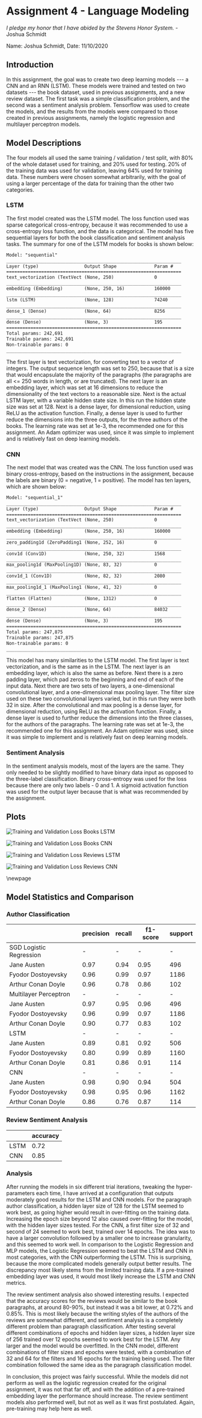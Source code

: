 # Assignment 4 - Language Modeling

*I pledge my honor that I have abided by the Stevens Honor System.* - Joshua Schmidt

Name: Joshua Schmidt, Date: 11/10/2020

## Introduction

In this assignment, the goal was to create two deep learning models --- a CNN and an RNN (LSTM). These models were trained and tested on two datasets --- the book dataset, used in previous assignments, and a new review dataset. The first task was a simple classification problem, and the second was a sentiment analysis problem. Tensorflow was used to create the models, and the results from the models were compared to those created in previous assignments, namely the logistic regression and multilayer perceptron models.

## Model Descriptions

The four models all used the same training / validation / test split, with 80% of the whole dataset used for training, and 20% used for testing. 20% of the training data was used for validation, leaving 64% used for training data. These numbers were chosen somewhat arbitrarily, with the goal of using a larger percentage of the data for training than the other two categories.

### LSTM

The first model created was the LSTM model. The loss function used was sparse categorical cross-entropy, because it was recommended to use a cross-entropy loss function, and the data is categorical. The model has five sequential layers for both the book classification and sentiment analysis tasks. The summary for one of the LSTM models for books is shown below:

```txt
Model: "sequential"
_________________________________________________________________
Layer (type)                 Output Shape              Param #   
=================================================================
text_vectorization (TextVect (None, 250)               0         
_________________________________________________________________
embedding (Embedding)        (None, 250, 16)           160000    
_________________________________________________________________
lstm (LSTM)                  (None, 128)               74240     
_________________________________________________________________
dense_1 (Dense)              (None, 64)                8256      
_________________________________________________________________
dense (Dense)                (None, 3)                 195       
=================================================================
Total params: 242,691
Trainable params: 242,691
Non-trainable params: 0
_________________________________________________________________
```

The first layer is text vectorization, for converting text to a vector of integers. The output sequence length was set to 250, because that is a size that would encapsulate the majority of the paragraphs (the paragraphs are all <= 250 words in length, or are truncated). The next layer is an embedding layer, which was set at 16 dimensions to reduce the dimensionality of the text vectors to a reasonable size. Next is the actual LSTM layer, with a variable hidden state size. In this run the hidden state size was set at 128. Next is a dense layer, for dimensional reduction, using ReLU as the activation function. Finally, a dense layer is used to further reduce the dimensions into the three outputs, for the three authors of the books. The learning rate was set at 1e-3, the recommended one for this assignment. An Adam optimizer was used, since it was simple to implement and is relatively fast on deep learning models.

### CNN

The next model that was created was the CNN. The loss function used was binary cross-entropy, based on the instructions in the assignment, because the labels are binary (0 = negative, 1 = positive). The model has ten layers, which are shown below:

```txt
Model: "sequential_1"
_________________________________________________________________
Layer (type)                 Output Shape              Param #   
=================================================================
text_vectorization (TextVect (None, 250)               0         
_________________________________________________________________
embedding (Embedding)        (None, 250, 16)           160000    
_________________________________________________________________
zero_padding1d (ZeroPadding1 (None, 252, 16)           0         
_________________________________________________________________
conv1d (Conv1D)              (None, 250, 32)           1568      
_________________________________________________________________
max_pooling1d (MaxPooling1D) (None, 83, 32)            0         
_________________________________________________________________
conv1d_1 (Conv1D)            (None, 82, 32)            2080      
_________________________________________________________________
max_pooling1d_1 (MaxPooling1 (None, 41, 32)            0         
_________________________________________________________________
flatten (Flatten)            (None, 1312)              0         
_________________________________________________________________
dense_2 (Dense)              (None, 64)                84032     
_________________________________________________________________
dense (Dense)                (None, 3)                 195       
=================================================================
Total params: 247,875
Trainable params: 247,875
Non-trainable params: 0
_________________________________________________________________
```

This model has many similarities to the LSTM model. The first layer is text vectorization, and is the same as in the LSTM. The next layer is an embedding layer, which is also the same as before. Next there is a zero padding layer, which pad zeros to the beginning and end of each of the input data. Next there are two sets of two layers, a one-dimensional convolutional layer, and a one-dimensional max pooling layer. The filter size used on these two convolutional layers varied, but in this run they were both 32 in size. After the convolutional and max pooling is a dense layer, for dimensional reduction, using ReLU as the activation function. Finally, a dense layer is used to further reduce the dimensions into the three classes, for the authors of the paragraphs. The learning rate was set at 1e-3, the recommended one for this assignment. An Adam optimizer was used, since it was simple to implement and is relatively fast on deep learning models.

### Sentiment Analysis

In the sentiment analysis models, most of the layers are the same. They only needed to be slightly modified to have binary data input as opposed to the three-label classification. Binary cross-entropy was used for the loss because there are only two labels - 0 and 1. A sigmoid activation function was used for the output layer because that is what was recommended by the assignment.

## Plots

![Training and Validation Loss Books LSTM](./output/books_lstm.png)

![Training and Validation Loss Books CNN](./output/books_cnn.png)

![Training and Validation Loss Reviews LSTM](./output/reviews_lstm.png)

![Training and Validation Loss Reviews CNN](./output/reviews_cnn.png)

\newpage

## Model Statistics and Comparison

### Author Classification

|                         | precision | recall | f1-score | support |
|-------------------------|-----------|--------|----------|---------|
| SGD Logistic Regression | -         | -      | -        | -       |
| Jane Austen             | 0.97      | 0.94   | 0.95     | 496     |
| Fyodor Dostoyevsky      | 0.96      | 0.99   | 0.97     | 1186    |
| Arthur Conan Doyle      | 0.96      | 0.78   | 0.86     | 102     |
| Multilayer Perceptron   | -         | -      | -        | -       |
| Jane Austen             | 0.97      | 0.95   | 0.96     | 496     |
| Fyodor Dostoyevsky      | 0.96      | 0.99   | 0.97     | 1186    |
| Arthur Conan Doyle      | 0.90      | 0.77   | 0.83     | 102     |
| LSTM                    | -         | -      | -        | -       |
| Jane Austen             | 0.89      | 0.81   | 0.92     | 506     |
| Fyodor Dostoyevsky      | 0.80      | 0.99   | 0.89     | 1160    |
| Arthur Conan Doyle      | 0.81      | 0.86   | 0.91     | 114     |
| CNN                     | -         | -      | -        | -       |
| Jane Austen             | 0.98      | 0.90   | 0.94     | 504     |
| Fyodor Dostoyevsky      | 0.98      | 0.95   | 0.96     | 1162    |
| Arthur Conan Doyle      | 0.86      | 0.76   | 0.87     | 114     |

### Review Sentiment Analysis

|      | accuracy |
|------|----------|
| LSTM | 0.72     |
| CNN  | 0.85     |

### Analysis

After running the models in six different trial iterations, tweaking the hyper-parameters each time, I have arrived at a configuration that outputs moderately good results for the LSTM and CNN models. For the paragraph author classification, a hidden layer size of 128 for the LSTM seemed to work best, as going higher would result in over-fitting on the training data. Increasing the epoch size beyond 12 also caused over-fitting for the model, with the hidden layer sizes tested. For the CNN, a first filter size of 32 and second of 24 seemed to work best, trained over 14 epochs. The idea was to have a larger convolution followed by a smaller one to increase granularity, and this seemed to work well. In comparison to the Logistic Regression and MLP models, the Logistic Regression seemed to beat the LSTM and CNN in most categories, with the CNN outperforming the LSTM. This is surprising, because the more complicated models generally output better results. The discrepancy most likely stems from the limited training data. If a pre-trained embedding layer was used, it would most likely increase the LSTM and CNN metrics.

The review sentiment analysis also showed interesting results. I expected that the accuracy scores for the reviews would be similar to the book paragraphs, at around 80-90%, but instead it was a bit lower, at 0.72% and 0.85%. This is most likely because the writing styles of the authors of the reviews are somewhat different, and sentiment analysis is a completely different problem than paragraph classification. After testing several different combinations of epochs and hidden layer sizes, a hidden layer size of 256 trained over 12 epochs seemed to work best for the LSTM. Any larger and the model would be overfitted. In the CNN model, different combinations of filter sizes and epochs were tested, with a combination of 32 and 64 for the filters and 16 epochs for the training being used. The filter combination followed the same idea as the paragraph classification model.

In conclusion, this project was fairly successful. While the models did not perform as well as the logistic regression created for the original assignment, it was not that far off, and with the addition of a pre-trained embedding layer the performance should increase. The review sentiment models also performed well, but not as well as it was first postulated. Again, pre-training may help here as well.
